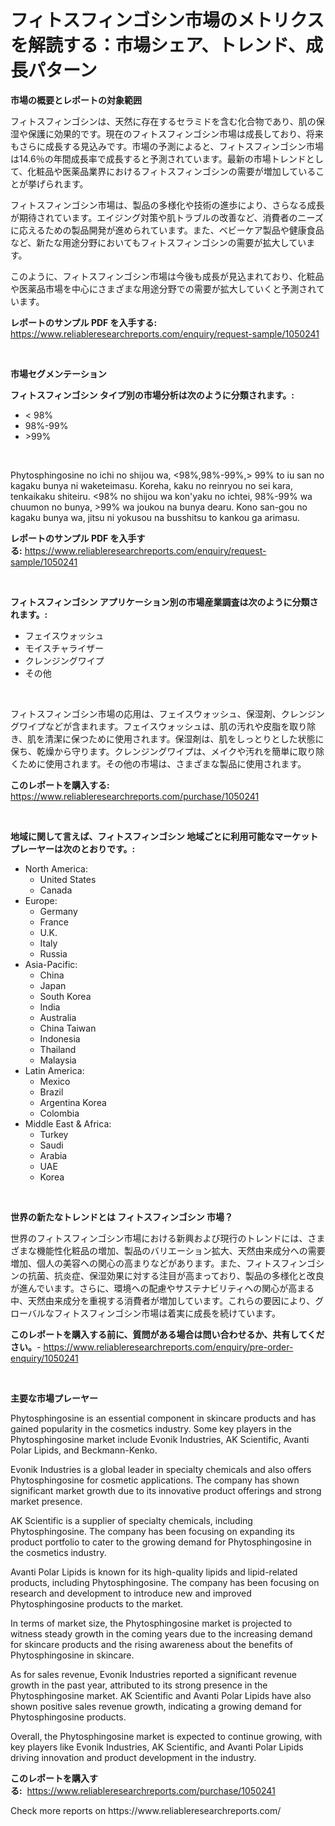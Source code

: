 <p><h1>フィトスフィンゴシン市場のメトリクスを解読する：市場シェア、トレンド、成長パターン</h1></p><p><strong>市場の概要とレポートの対象範囲</strong></p>
<p><p>フィトスフィンゴシンは、天然に存在するセラミドを含む化合物であり、肌の保湿や保護に効果的です。現在のフィトスフィンゴシン市場は成長しており、将来もさらに成長する見込みです。市場の予測によると、フィトスフィンゴシン市場は14.6％の年間成長率で成長すると予測されています。最新の市場トレンドとして、化粧品や医薬品業界におけるフィトスフィンゴシンの需要が増加していることが挙げられます。</p><p>フィトスフィンゴシン市場は、製品の多様化や技術の進歩により、さらなる成長が期待されています。エイジング対策や肌トラブルの改善など、消費者のニーズに応えるための製品開発が進められています。また、ベビーケア製品や健康食品など、新たな用途分野においてもフィトスフィンゴシンの需要が拡大しています。</p><p>このように、フィトスフィンゴシン市場は今後も成長が見込まれており、化粧品や医薬品市場を中心にさまざまな用途分野での需要が拡大していくと予測されています。</p></p>
<p><strong>レポートのサンプル PDF を入手する:</strong> <a href="https://www.reliableresearchreports.com/enquiry/request-sample/1050241">https://www.reliableresearchreports.com/enquiry/request-sample/1050241</a></p>
<p>&nbsp;</p>
<p><strong>市場セグメンテーション</strong></p>
<p><strong>フィトスフィンゴシン タイプ別の市場分析は次のように分類されます。:</strong></p>
<p><ul><li>< 98%</li><li>98%-99%</li><li>>99%</li></ul></p>
<p>&nbsp;</p>
<p><p>Phytosphingosine no ichi no shijou wa, <98%,98%-99%,> 99% to iu san no kagaku bunya ni waketeimasu. Koreha, kaku no reinryou no sei kara, tenkaikaku shiteiru. <98% no shijou wa kon'yaku no ichtei, 98%-99% wa chuumon no bunya, >99% wa joukou na bunya dearu. Kono san-gou no kagaku bunya wa, jitsu ni yokusou na busshitsu to kankou ga arimasu.</p></p>
<p><strong>レポートのサンプル PDF を入手する:</strong>&nbsp;<a href="https://www.reliableresearchreports.com/enquiry/request-sample/1050241">https://www.reliableresearchreports.com/enquiry/request-sample/1050241</a></p>
<p>&nbsp;</p>
<p><strong> フィトスフィンゴシン アプリケーション別の市場産業調査は次のように分類されます。:</strong></p>
<p><ul><li>フェイスウォッシュ</li><li>モイスチャライザー</li><li>クレンジングワイプ</li><li>その他</li></ul></p>
<p>&nbsp;</p>
<p><p>フィトスフィンゴシン市場の応用は、フェイスウォッシュ、保湿剤、クレンジングワイプなどが含まれます。フェイスウォッシュは、肌の汚れや皮脂を取り除き、肌を清潔に保つために使用されます。保湿剤は、肌をしっとりとした状態に保ち、乾燥から守ります。クレンジングワイプは、メイクや汚れを簡単に取り除くために使用されます。その他の市場は、さまざまな製品に使用されます。</p></p>
<p><strong>このレポートを購入する:</strong>&nbsp; <a href="https://www.reliableresearchreports.com/purchase/1050241">https://www.reliableresearchreports.com/purchase/1050241</a></p>
<p>&nbsp;</p>
<p><strong>地域に関して言えば、フィトスフィンゴシン 地域ごとに利用可能なマーケットプレーヤーは次のとおりです。:</strong></p>
<p><ul>
    <li>
        North America:
        <ul>
            <li>United States</li>
            <li>Canada</li>
        </ul>
    </li>
    <li>
        Europe:
        <ul>
            <li>Germany</li>
            <li>France</li>
            <li>U.K.</li>
            <li>Italy</li>
            <li>Russia</li>
        </ul>
    </li>
    <li>
        Asia-Pacific:
        <ul>
            <li>China</li>
            <li>Japan</li>
            <li>South Korea</li>
            <li>India</li>
            <li>Australia</li>
            <li>China Taiwan</li>
            <li>Indonesia</li>
            <li>Thailand</li>
            <li>Malaysia</li>
        </ul>
    </li>
    <li>
        Latin America:
        <ul>
            <li>Mexico</li>
            <li>Brazil</li>
            <li>Argentina Korea</li>
            <li>Colombia</li>
        </ul>
    </li>
    <li>
        Middle East & Africa:
        <ul>
            <li>Turkey</li>
            <li>Saudi</li>
            <li>Arabia</li>
            <li>UAE</li>
            <li>Korea</li>
        </ul>
    </li>
    </ul></p>
<p>&nbsp;</p>
<p><strong>世界の新たなトレンドとは フィトスフィンゴシン 市場？</strong></p>
<p><p>世界のフィトスフィンゴシン市場における新興および現行のトレンドには、さまざまな機能性化粧品の増加、製品のバリエーション拡大、天然由来成分への需要増加、個人の美容への関心の高まりなどがあります。また、フィトスフィンゴシンの抗菌、抗炎症、保湿効果に対する注目が高まっており、製品の多様化と改良が進んでいます。さらに、環境への配慮やサステナビリティへの関心が高まる中、天然由来成分を重視する消費者が増加しています。これらの要因により、グローバルなフィトスフィンゴシン市場は着実に成長を続けています。</p></p>
<p><strong>このレポートを購入する前に、質問がある場合は問い合わせるか、共有してください。</strong>- <a href="https://www.reliableresearchreports.com/enquiry/pre-order-enquiry/1050241">https://www.reliableresearchreports.com/enquiry/pre-order-enquiry/1050241</a></p>
<p>&nbsp;</p>
<p><strong>主要な市場プレーヤー</strong></p>
<p><p>Phytosphingosine is an essential component in skincare products and has gained popularity in the cosmetics industry. Some key players in the Phytosphingosine market include Evonik Industries, AK Scientific, Avanti Polar Lipids, and Beckmann-Kenko.</p><p>Evonik Industries is a global leader in specialty chemicals and also offers Phytosphingosine for cosmetic applications. The company has shown significant market growth due to its innovative product offerings and strong market presence.</p><p>AK Scientific is a supplier of specialty chemicals, including Phytosphingosine. The company has been focusing on expanding its product portfolio to cater to the growing demand for Phytosphingosine in the cosmetics industry.</p><p>Avanti Polar Lipids is known for its high-quality lipids and lipid-related products, including Phytosphingosine. The company has been focusing on research and development to introduce new and improved Phytosphingosine products to the market.</p><p>In terms of market size, the Phytosphingosine market is projected to witness steady growth in the coming years due to the increasing demand for skincare products and the rising awareness about the benefits of Phytosphingosine in skincare.</p><p>As for sales revenue, Evonik Industries reported a significant revenue growth in the past year, attributed to its strong presence in the Phytosphingosine market. AK Scientific and Avanti Polar Lipids have also shown positive sales revenue growth, indicating a growing demand for Phytosphingosine products.</p><p>Overall, the Phytosphingosine market is expected to continue growing, with key players like Evonik Industries, AK Scientific, and Avanti Polar Lipids driving innovation and product development in the industry.</p></p>
<p><strong>このレポートを購入する:</strong>&nbsp;&nbsp;<a href="https://www.reliableresearchreports.com/purchase/1050241">https://www.reliableresearchreports.com/purchase/1050241</a></p>
<p>Check more reports on https://www.reliableresearchreports.com/</p>